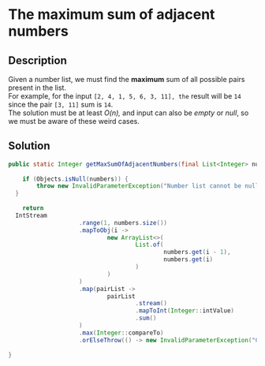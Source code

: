 # The maximum sum of adjacent numbers

## Description

Given a number list, we must find the **maximum** sum of all possible pairs present in the list.  
For example, for the input `[2, 4, 1, 5, 6, 3, 11], the` result will be `14` since the pair `[3, 11]` sum is `14`.  
The solution must be at least _O(n),_ and input can also be *empty* or *null*, so we must be aware of these weird cases.

## Solution

````Java
public static Integer getMaxSumOfAdjacentNumbers(final List<Integer> numbers) {  
  
    if (Objects.isNull(numbers)) {  
        throw new InvalidParameterException("Number list cannot be null.");  
  }  
  
    return  
  IntStream  
                    .range(1, numbers.size())  
                    .mapToObj(i ->  
                            new ArrayList<>(  
                                    List.of(  
                                            numbers.get(i - 1),  
                                            numbers.get(i)  
                                    )  
                            )  
                    )  
                    .map(pairList ->  
                            pairList  
                                    .stream()  
                                    .mapToInt(Integer::intValue)  
                                    .sum()  
                    )  
                    .max(Integer::compareTo)  
                    .orElseThrow(() -> new InvalidParameterException("Cannot operate with items whose size is less than two."));  
  
}
````
